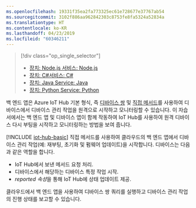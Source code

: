 ```yaml
---
ms.openlocfilehash: 19331f35ea2fa773325ec61e728677e37767ab54
ms.sourcegitcommit: 3102f886aa962842303c8753fe8fa5324a52834a
ms.translationtype: HT
ms.contentlocale: ko-KR
ms.lasthandoff: 04/23/2019
ms.locfileid: "60346211"
---
```

> [!div class="op_single_selector"]
> * [장치: Node.js 서비스: Node.js](../articles/iot-hub/iot-hub-node-node-device-management-get-started.md)
> * [장치: C#서비스: C#](../articles/iot-hub/iot-hub-csharp-csharp-device-management-get-started.md)
> * [장치: Java Service: Java](../articles/iot-hub/iot-hub-java-java-device-management-getstarted.md)
> * [장치: Python Service: Python](../articles/iot-hub/iot-hub-python-python-device-management-get-started.md)

백 엔드 앱은 Azure IoT Hub 기본 형식, 즉 [디바이스 쌍][lnk-devtwin] 및 [직접 메서드][lnk-c2dmethod]를 사용하여 디바이스에서 디바이스 관리 작업을 원격으로 시작하고 모니터링할 수 있습니다. 이 자습서에서는 백 엔드 앱 및 디바이스 앱이 함께 작동하여 IoT Hub를 사용하여 원격 디바이스 다시 부팅을 시작하고 모니터링하는 방법을 보여 줍니다.

[!INCLUDE [iot-hub-basic](iot-hub-basic-whole.md)]
직접 메서드를 사용하여 클라우드의 백 엔드 앱에서 디바이스 관리 작업(예: 재부팅, 초기화 및 펌웨어 업데이트)을 시작합니다. 디바이스는 다음과 같은 역할을 합니다.

* IoT Hub에서 보낸 메서드 요청 처리.
* 디바이스에서 해당하는 디바이스 특정 작업 시작.
* *reported 속성*을 통해 IoT Hub에 상태 업데이트 제공.

클라우드에서 백 엔드 앱을 사용하여 디바이스 쌍 쿼리를 실행하고 디바이스 관리 작업의 진행 상태를 보고할 수 있습니다.

[lnk-devtwin]: ../articles/iot-hub/iot-hub-devguide-device-twins.md
[lnk-c2dmethod]: ../articles/iot-hub/iot-hub-devguide-direct-methods.md
